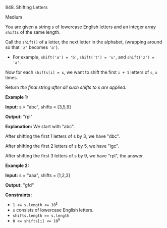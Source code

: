﻿848\. Shifting Letters

Medium

You are given a string `s` of lowercase English letters and an integer array `shifts` of the same length.

Call the `shift()` of a letter, the next letter in the alphabet, (wrapping around so that `'z'` becomes `'a'`).

*   For example, `shift('a') = 'b'`, `shift('t') = 'u'`, and `shift('z') = 'a'`.

Now for each `shifts[i] = x`, we want to shift the first `i + 1` letters of `s`, `x` times.

Return _the final string after all such shifts to s are applied_.

**Example 1:**

**Input:** s = "abc", shifts = [3,5,9]

**Output:** "rpl"

**Explanation:** We start with "abc". 

After shifting the first 1 letters of s by 3, we have "dbc". 

After shifting the first 2 letters of s by 5, we have "igc". 

After shifting the first 3 letters of s by 9, we have "rpl", the answer.

**Example 2:**

**Input:** s = "aaa", shifts = [1,2,3]

**Output:** "gfd"

**Constraints:**

*   <code>1 <= s.length <= 10<sup>5</sup></code>
*   `s` consists of lowercase English letters.
*   `shifts.length == s.length`
*   <code>0 <= shifts[i] <= 10<sup>9</sup></code>